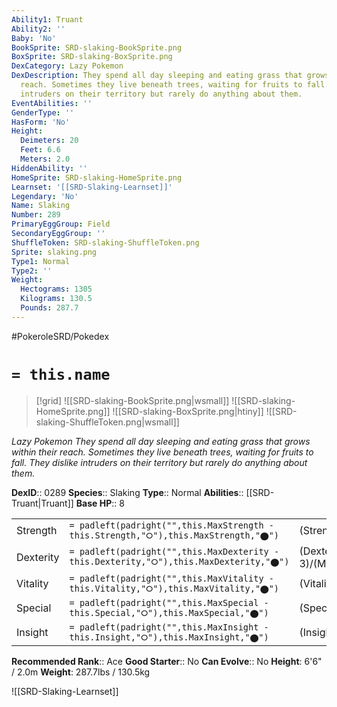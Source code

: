 ```yaml
---
Ability1: Truant
Ability2: ''
Baby: 'No'
BookSprite: SRD-slaking-BookSprite.png
BoxSprite: SRD-slaking-BoxSprite.png
DexCategory: Lazy Pokemon
DexDescription: They spend all day sleeping and eating grass that grows within their
  reach. Sometimes they live beneath trees, waiting for fruits to fall. They dislike
  intruders on their territory but rarely do anything about them.
EventAbilities: ''
GenderType: ''
HasForm: 'No'
Height:
  Deimeters: 20
  Feet: 6.6
  Meters: 2.0
HiddenAbility: ''
HomeSprite: SRD-slaking-HomeSprite.png
Learnset: '[[SRD-Slaking-Learnset]]'
Legendary: 'No'
Name: Slaking
Number: 289
PrimaryEggGroup: Field
SecondaryEggGroup: ''
ShuffleToken: SRD-slaking-ShuffleToken.png
Sprite: slaking.png
Type1: Normal
Type2: ''
Weight:
  Hectograms: 1305
  Kilograms: 130.5
  Pounds: 287.7
---
```


#PokeroleSRD/Pokedex

# `= this.name`

> [!grid]
> ![[SRD-slaking-BookSprite.png|wsmall]]
> ![[SRD-slaking-HomeSprite.png]]
> ![[SRD-slaking-BoxSprite.png|htiny]]
> ![[SRD-slaking-ShuffleToken.png|wsmall]]


*Lazy Pokemon*
*They spend all day sleeping and eating grass that grows within their reach. Sometimes they live beneath trees, waiting for fruits to fall. They dislike intruders on their territory but rarely do anything about them.*

**DexID**:: 0289
**Species**:: Slaking
**Type**:: Normal
**Abilities**:: [[SRD-Truant|Truant]]
**Base HP**:: 8

|           |                                                                                        |                                          |
| --------- | -------------------------------------------------------------------------------------- | ---------------------------------------- |
| Strength  | `= padleft(padright("",this.MaxStrength - this.Strength,"⭘"),this.MaxStrength,"⬤")`    | (Strength::4)/(MaxStrength::8)   |
| Dexterity | `= padleft(padright("",this.MaxDexterity - this.Dexterity,"⭘"),this.MaxDexterity,"⬤")` | (Dexterity:: 3)/(MaxDexterity::6) |
| Vitality  | `= padleft(padright("",this.MaxVitality - this.Vitality,"⭘"),this.MaxVitality,"⬤")`    | (Vitality::3)/(MaxVitality::6)   |
| Special   | `= padleft(padright("",this.MaxSpecial - this.Special,"⭘"),this.MaxSpecial,"⬤")`       | (Special::2)/(MaxSpecial::5)     |
| Insight   | `= padleft(padright("",this.MaxInsight - this.Insight,"⭘"),this.MaxInsight,"⬤")`       | (Insight::2)/(MaxInsight::4)     |


**Recommended Rank**:: Ace
**Good Starter**:: No
**Can Evolve**:: No
**Height**: 6'6" / 2.0m
**Weight**: 287.7lbs / 130.5kg

![[SRD-Slaking-Learnset]]